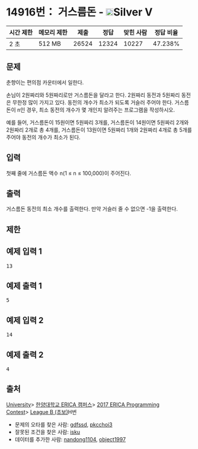 # 14916번： 거스름돈 - <img src="https://static.solved.ac/tier_small/6.svg" style="height:20px" />Silver V


| 시간 제한 | 메모리 제한 | 제출 | 정답 | 맞힌 사람 | 정답 비율 |
| --- | --- | --- | --- | --- | --- |
| 2 초 | 512 MB | 26524 | 12324 | 10227 | 47.238% |


## 문제


춘향이는 편의점 카운터에서 일한다.

손님이 2원짜리와 5원짜리로만 거스름돈을 달라고 한다. 2원짜리 동전과 5원짜리 동전은 무한정 많이 가지고 있다. 동전의 개수가 최소가 되도록 거슬러 주어야 한다. 거스름돈이 n인 경우, 최소 동전의 개수가 몇 개인지 알려주는 프로그램을 작성하시오.

예를 들어, 거스름돈이 15원이면 5원짜리 3개를, 거스름돈이 14원이면 5원짜리 2개와 2원짜리 2개로 총 4개를, 거스름돈이 13원이면 5원짜리 1개와 2원짜리 4개로 총 5개를 주어야 동전의 개수가 최소가 된다.




## 입력


첫째 줄에 거스름돈 액수 n(1 ≤ n ≤ 100,000)이 주어진다.




## 출력


거스름돈 동전의 최소 개수를 출력한다. 만약 거슬러 줄 수 없으면 -1을 출력한다.




## 제한




## 예제 입력 1


<pre>13
</pre>


## 예제 출력 1


<pre>5
</pre>




## 예제 입력 2


<pre>14
</pre>


## 예제 출력 2


<pre>4
</pre>






## 출처


[University](/category/5)> [한양대학교 ERICA 캠퍼스](/category/418)> [2017 ERICA Programming Contest](/category/788)> [League B (초보)](/category/detail/1856)H번
- 문제의 오타를 찾은 사람: [gdfssd](/user/gdfssd), [pkcchoi3](/user/pkcchoi3)
- 잘못된 조건을 찾은 사람: [isku](/user/isku)
- 데이터를 추가한 사람: [nandong1104](/user/nandong1104), [object1997](/user/object1997)




